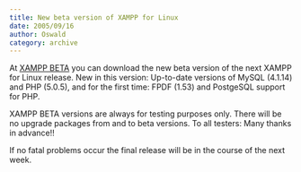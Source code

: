 ```yaml
---
title: New beta version of XAMPP for Linux
date: 2005/09/16
author: Oswald
category: archive
---
```


At [XAMPP BETA](http://www.apachefriends.org/en/xampp-beta.html) you can download the new beta version of the next XAMPP for Linux release. New in this version: Up-to-date versions of MySQL (4.1.14) and PHP (5.0.5), and for the first time: FPDF (1.53) and PostgeSQL support for PHP.

XAMPP BETA versions are always for testing purposes only. There will be no upgrade packages from and to beta versions. To all testers: Many thanks in advance!! 

If no fatal problems occur the final release will be in the course of the next week.

